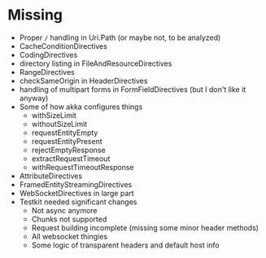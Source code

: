 # Missing

* Proper `/` handling in Uri.Path (or maybe not, to be analyzed)
* CacheConditionDirectives
* CodingDirectives
* directory listing in FileAndResourceDirectives
* RangeDirectives
* checkSameOrigin in HeaderDirectives
* handling of multipart forms in FormFieldDirectives (but I don't like it anyway)
* Some of how akka configures things
  * withSizeLimit
  * withoutSizeLimit
  * requestEntityEmpty
  * requestEntityPresent
  * rejectEmptyResponse
  * extractRequestTimeout
  * withRequestTimeoutResponse
* AttributeDirectives
* FramedEntityStreamingDirectives
* WebSocketDirectives in large part
* Testkit needed significant changes
  * Not async anymore
  * Chunks not supported
  * Request building incomplete (missing some minor header methods)
  * All websocket thingies
  * Some logic of transparent headers and default host info